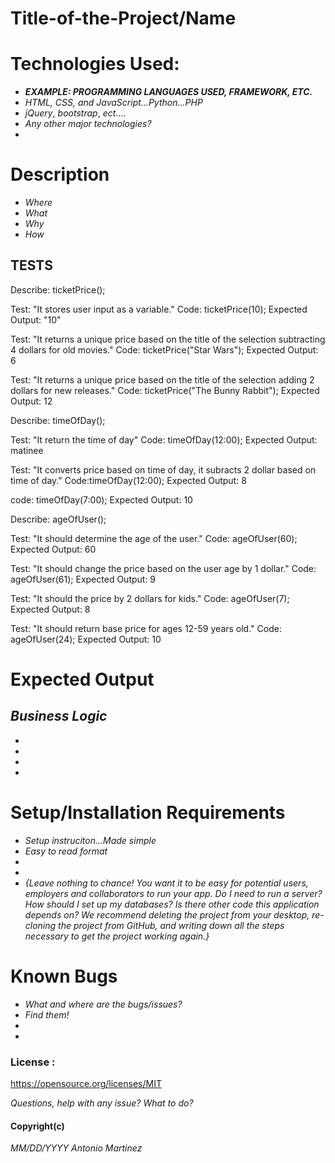 

# **Title-of-the-Project/Name**

# Technologies Used:
 * ***EXAMPLE: PROGRAMMING LANGUAGES USED, FRAMEWORK, ETC.***
 * _HTML,_ _CSS,_ _and_ _JavaScript...Python...PHP_
 * _jQuery_, _bootstrap_, _ect_....
 * _Any other major technologies?_
 *

 # Description
 * _Where_
 * _What_
 * _Why_
 * _How_

## TESTS 
Describe: ticketPrice(); 

Test: "It stores user input as a variable."
Code: ticketPrice(10);
Expected Output: "10"

Test: "It returns a unique price based on the title of the selection subtracting 4 dollars for old movies."
Code: ticketPrice("Star Wars");
Expected Output: 6

Test: "It returns a unique price based on the title of the selection adding 2 dollars for new releases."
Code: ticketPrice("The Bunny Rabbit");
Expected Output: 12

Describe: timeOfDay();

Test: "It return the time of day"
Code: timeOfDay(12:00);
Expected Output: matinee

Test: "It converts price based on time of day, it subracts 2 dollar based on time of day."
Code:timeOfDay(12:00);
Expected Output: 8

code: timeOfDay(7:00);
Expected Output: 10

Describe: ageOfUser();

Test: "It should determine the age of the user."
Code: ageOfUser(60);
Expected Output: 60

Test: "It should change the price based on the user age by 1 dollar."
Code: ageOfUser(61);
Expected Output: 9

Test: "It should the price by 2 dollars for kids."
Code: ageOfUser(7);
Expected Output: 8

Test: "It should return base price for ages 12-59 years old."
Code: ageOfUser(24);
Expected Output: 10

# Expected Output




















## *Business Logic*
* 
* 
*  
*  
 # Setup/Installation Requirements
* _Setup instruciton...Made simple_
* _Easy to read format_
*
* 
* _{Leave nothing to chance! You want it to be easy for potential users, employers and collaborators to run your app. Do I need to run a server? How should I set up my databases? Is there other code this application depends on? We recommend deleting the project from your desktop, re-cloning the project from GitHub, and writing down all the steps necessary to get the project working again.}_


 # Known Bugs
* _What and where are the bugs/issues?_
* _Find them!_
*
*

 ### License :
https://opensource.org/licenses/MIT 

 _Questions, help with any issue? What to do?_


 #### Copyright(c)
*MM/DD/YYYY Antonio Martinez*